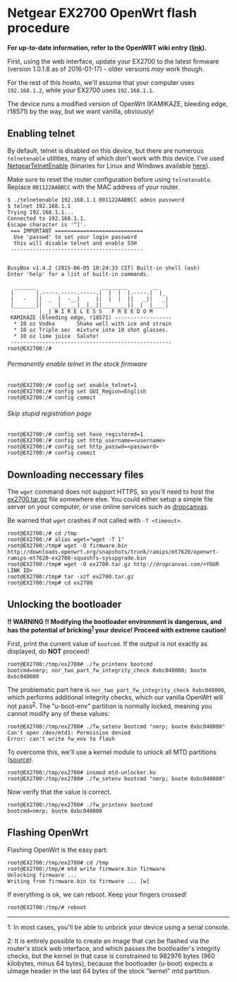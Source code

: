 Netgear EX2700 OpenWrt flash procedure
======================================

**For up-to-date information, refer to the OpenWRT wiki entry ([link](https://wiki.openwrt.org/toh/netgear/netgear_ex2700)).**


First, using the web interface, update your EX2700 to the latest firmware
(version 1.0.1.8 as of 2016-01-17) - older versions *may* work though.

For the rest of this howto, we'll assume that your computer uses `192.168.1.2`,
while your EX2700 uses `192.168.1.1`.

The device runs a modified version of OpenWrt (KAMIKAZE, bleeding edge,
r18571) by the way, but we want vanilla, obviously!

## Enabling telnet

By default, telnet is disabled on this device, but there are numerous
`telnetenable` utilities, many of which don't work with this device. I've
used [NetgearTelnetEnable](https://github.com/insanid/NetgearTelnetEnable)
(binaries for Linux and Windows available 
[here](https://github.com/insanid/NetgearTelnetEnable/tree/master/binaries)).

Make sure to reset the router configuration before using `telnetenable`.
Replace `001122AABBCC` with the MAC address of your router.

```
$ ./telnetenable 192.168.1.1 001122AABBCC admin password
$ telnet 192.168.1.1
Trying 192.168.1.1...
Connected to 192.168.1.1.
Escape character is '^]'.
 === IMPORTANT ============================
  Use 'passwd' to set your login password
  this will disable telnet and enable SSH
 ------------------------------------------


BusyBox v1.4.2 (2015-06-05 10:24:33 CST) Built-in shell (ash)
Enter 'help' for a list of built-in commands.

  _______                     ________        __
 |       |.-----.-----.-----.|  |  |  |.----.|  |_
 |   -   ||  _  |  -__|     ||  |  |  ||   _||   _|
 |_______||   __|_____|__|__||________||__|  |____|
          |__| W I R E L E S S   F R E E D O M
 KAMIKAZE (bleeding edge, r18571) ------------------
  * 10 oz Vodka       Shake well with ice and strain
  * 10 oz Triple sec  mixture into 10 shot glasses.
  * 10 oz lime juice  Salute!
 ---------------------------------------------------
root@EX2700:/# 
```

###### Permanently enable telnet in the stock firmware

```
root@EX2700:/# config set enable_telnet=1
root@EX2700:/# config set GUI_Region=English
root@EX2700:/# config commit
```

###### Skip stupid registration page

```
root@EX2700:/# config set have_registered=1
root@EX2700:/# config set http_username=<username>
root@EX2700:/# config set http_passwd=<password>
root@EX2700:/# config commit
```

## Downloading neccessary files

The `wget` command does not support HTTPS, so you'll need to host the
[ex2700.tar.gz](https://github.com/jclehner/ex2700/raw/master/ex2700.tar.gz)
file somewhere else. You could either setup a simple file server on your 
computer, or use online services such as [dropcanvas](http://dropcanvas.com).

Be warned that `wget` crashes if not called with `-T <timeout>`.
```
root@EX2700:/# cd /tmp
root@EX2700:/# alias wget="wget -T 1"
root@EX2700:/tmp# wget -O firmware.bin http://downloads.openwrt.org/snapshots/trunk/ramips/mt7620/openwrt-ramips-mt7620-ex2700-squashfs-sysupgrade.bin
root@EX2700:/tmp# wget -O ex2700.tar.gz http://dropcanvas.com/<YOUR LINK ID>
root@EX2700:/tmp# tar -xzf ex2700.tar.gz
root@EX2700:/tmp# cd ex2700
```

## Unlocking the bootloader

**!! WARNING !! Modifying the bootloader environment is dangerous, and has
the potential of bricking<sup>[1](#fn1)</sup> your device! Proceed with extreme caution!**

First, print the current value of `bootcmd`. If the output is not exactly
as displayed, do **NOT** proceed!

```
root@EX2700:/tmp/ex2700# ./fw_printenv bootcmd
bootcmd=nmrp; nor_two_part_fw_integrity_check 0xbc040000; bootm 0xbc040000
```

The problematic part here is `nor_two_part_fw_integrity_check 0xbc040000`,
which performs additional integrity checks, which our vanilla OpenWrt will
not pass<sup>[2](#fn2)</sup>. The "u-boot-env" partition is normally locked, 
meaning you cannot modify any of these values:

```
root@EX2700:/tmp/ex2700# ./fw_setenv bootcmd "nmrp; bootm 0xbc040000"
Can't open /dev/mtd1: Permission denied
Error: can't write fw_env to flash
```

To overcome this, we'll use a kernel module to unlock all MTD partitions
([source](mtd-unlocker.c)).

```
root@EX2700:/tmp/ex2700# insmod mtd-unlocker.ko
root@EX2700:/tmp/ex2700# ./fw_setenv bootcmd "nmrp; bootm 0xbc040000"
```

Now verify that the value is correct.

```
root@EX2700:/tmp/ex2700# ./fw_printenv bootcmd 
bootcmd=nmrp; bootm 0xbc040000
```

## Flashing OpenWrt

Flashing OpenWrt is the easy part:

```
root@EX2700:/tmp/ex2700# cd /tmp
root@EX2700:/tmp/# mtd write firmware.bin firmware
Unlocking firmware ...
Writing from firmware.bin to firmware ... [w]
```

If everything is ok, we can reboot. Keep your fingers crossed!

```
root@EX2700:/tmp/# reboot
```
------------------------------------------------------------
<a name="fn1">1</a>: In most cases, you'll be able to unbrick your device using
a serial console.

<a name="fn2">2</a>: It is entirely possible to create an image that can be flashed
via the router's stock web interface, and which passes the bootloader's integrity
checks, but the kernel in that case is constrained to 982976 bytes (960 kilobytes, 
minus 64 bytes), because the bootloader (u-boot) expects a uImage header in the last
64 bytes of the stock "kernel" mtd partition.
